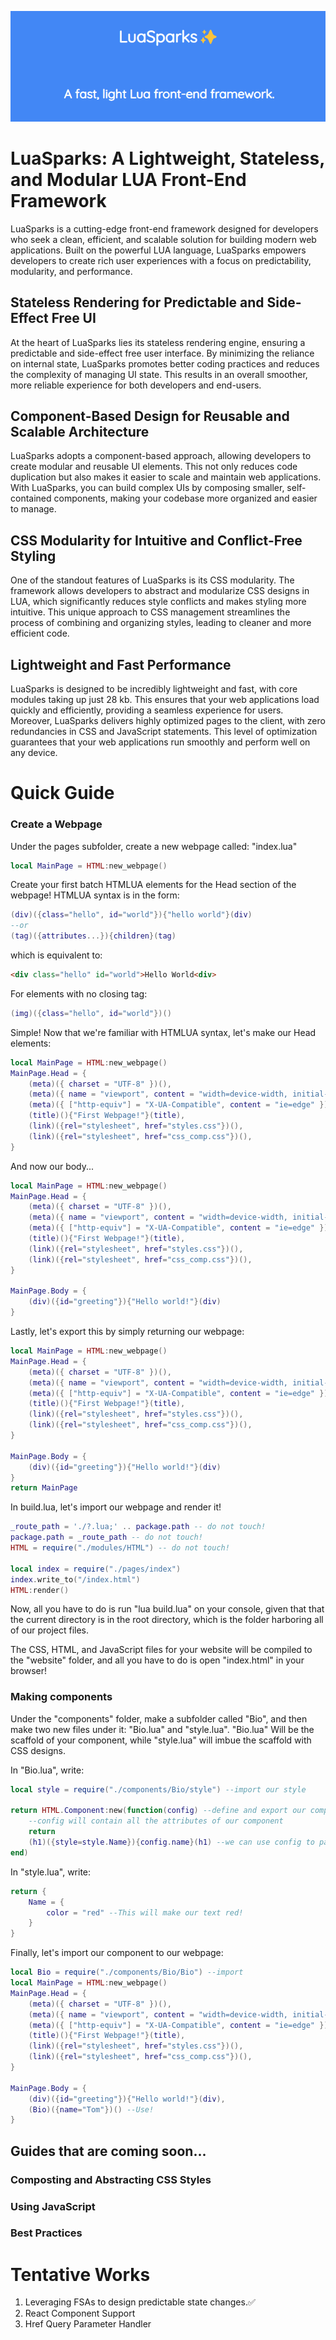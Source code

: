 <p align="center">
  <img src="https://github.com/KonstantinVVictoria/LuaSparks/blob/main/LuaSparksBanner.png?raw=true" alt="LuaSparks Banner"/>
</p>


# LuaSparks: A Lightweight, Stateless, and Modular LUA Front-End Framework

LuaSparks is a cutting-edge front-end framework designed for developers who seek a clean, efficient, and scalable solution for building modern web applications. Built on the powerful LUA language, LuaSparks empowers developers to create rich user experiences with a focus on predictability, modularity, and performance.

## Stateless Rendering for Predictable and Side-Effect Free UI

At the heart of LuaSparks lies its stateless rendering engine, ensuring a predictable and side-effect free user interface. By minimizing the reliance on internal state, LuaSparks promotes better coding practices and reduces the complexity of managing UI state. This results in an overall smoother, more reliable experience for both developers and end-users.

## Component-Based Design for Reusable and Scalable Architecture

LuaSparks adopts a component-based approach, allowing developers to create modular and reusable UI elements. This not only reduces code duplication but also makes it easier to scale and maintain web applications. With LuaSparks, you can build complex UIs by composing smaller, self-contained components, making your codebase more organized and easier to manage.

## CSS Modularity for Intuitive and Conflict-Free Styling

One of the standout features of LuaSparks is its CSS modularity. The framework allows developers to abstract and modularize CSS designs in LUA, which significantly reduces style conflicts and makes styling more intuitive. This unique approach to CSS management streamlines the process of combining and organizing styles, leading to cleaner and more efficient code.

## Lightweight and Fast Performance

LuaSparks is designed to be incredibly lightweight and fast, with core modules taking up just 28 kb. This ensures that your web applications load quickly and efficiently, providing a seamless experience for users. Moreover, LuaSparks delivers highly optimized pages to the client, with zero redundancies in CSS and JavaScript statements. This level of optimization guarantees that your web applications run smoothly and perform well on any device.

# Quick Guide

### Create a Webpage
Under the pages subfolder, create a new webpage called: "index.lua"
```lua
local MainPage = HTML:new_webpage()
```
Create your first batch HTMLUA elements for the Head section of the webpage!
HTMLUA syntax is in the form:
```lua
(div)({class="hello", id="world"}){"hello world"}(div)
--or
(tag)({attributes...}){children}(tag)
```
which is equivalent to:
```html
<div class="hello" id="world">Hello World<div>
```
For elements with no closing tag:
```lua
(img)({class="hello", id="world"})()
```
Simple!
Now that we're familiar with HTMLUA syntax, let's make our Head elements:
```lua
local MainPage = HTML:new_webpage()
MainPage.Head = {
    (meta)({ charset = "UTF-8" })(),
    (meta)({ name = "viewport", content = "width=device-width, initial-scale=1.0" })(),
    (meta)({ ["http-equiv"] = "X-UA-Compatible", content = "ie=edge" })(),
    (title)(){"First Webpage!"}(title),
    (link)({rel="stylesheet", href="styles.css"})(),
    (link)({rel="stylesheet", href="css_comp.css"})(),   
}
```
And now our body...
```lua
local MainPage = HTML:new_webpage()
MainPage.Head = {
    (meta)({ charset = "UTF-8" })(),
    (meta)({ name = "viewport", content = "width=device-width, initial-scale=1.0" })(),
    (meta)({ ["http-equiv"] = "X-UA-Compatible", content = "ie=edge" })(),
    (title)(){"First Webpage!"}(title),
    (link)({rel="stylesheet", href="styles.css"})(),
    (link)({rel="stylesheet", href="css_comp.css"})(),   
}

MainPage.Body = {
    (div)({id="greeting"}){"Hello world!"}(div)
}
```
Lastly, let's export this by simply returning our webpage:
```lua
local MainPage = HTML:new_webpage()
MainPage.Head = {
    (meta)({ charset = "UTF-8" })(),
    (meta)({ name = "viewport", content = "width=device-width, initial-scale=1.0" })(),
    (meta)({ ["http-equiv"] = "X-UA-Compatible", content = "ie=edge" })(),
    (title)(){"First Webpage!"}(title),
    (link)({rel="stylesheet", href="styles.css"})(),
    (link)({rel="stylesheet", href="css_comp.css"})(),   
}

MainPage.Body = {
    (div)({id="greeting"}){"Hello world!"}(div)
}
return MainPage
```
In build.lua, let's import our webpage and render it!
```lua
_route_path = './?.lua;' .. package.path -- do not touch!
package.path = _route_path -- do not touch!
HTML = require("./modules/HTML") -- do not touch!

local index = require("./pages/index")
index.write_to("/index.html")
HTML:render()
```
Now, all you have to do is run "lua build.lua" on your console, given that that the current directory is in the root directory, which is the folder harboring all of our project files.

The CSS, HTML, and JavaScript files for your website will be compiled to the "website" folder, and all you have to do is open "index.html" in your browser!

### Making components
Under the "components" folder, make a subfolder called "Bio", and then make two new files under it: "Bio.lua" and "style.lua". "Bio.lua" Will be the scaffold of your component, while "style.lua" will imbue the scaffold with CSS designs.

In "Bio.lua", write:
```lua
local style = require("./components/Bio/style") --import our style

return HTML.Component:new(function(config) --define and export our component
    --config will contain all the attributes of our component
    return 
    (h1)({style=style.Name}){config.name}(h1) --we can use config to parameterize our component
end)
```
In "style.lua", write:
```lua
return {
    Name = {
        color = "red" --This will make our text red!
    }
}
```
Finally, let's import our component to our webpage:
```lua
local Bio = require("./components/Bio/Bio") --import
local MainPage = HTML:new_webpage()
MainPage.Head = {
    (meta)({ charset = "UTF-8" })(),
    (meta)({ name = "viewport", content = "width=device-width, initial-scale=1.0" })(),
    (meta)({ ["http-equiv"] = "X-UA-Compatible", content = "ie=edge" })(),
    (title)(){"First Webpage!"}(title),
    (link)({rel="stylesheet", href="styles.css"})(),
    (link)({rel="stylesheet", href="css_comp.css"})(),   
}

MainPage.Body = {
    (div)({id="greeting"}){"Hello world!"}(div),
    (Bio)({name="Tom"})() --Use!
}
```
## Guides that are coming soon...
### Composting and Abstracting CSS Styles
### Using JavaScript
### Best Practices

# Tentative Works
1. Leveraging FSAs to design predictable state changes.✅
2. React Component Support
3. Href Query Parameter Handler
